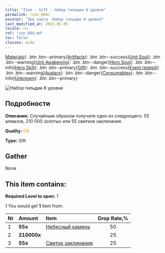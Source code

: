 ```yaml
---
title: "Item - Gift - Набор гильдии 8 уровня"
permalink: /con_684/
excerpt: "Эра хаоса  Набор гильдии 8 уровня"
last_modified_at: 2021-05-05
locale: ru
ref: "con_684.md"
toc: false
classes: wide
---
```

 [Materials](/ItemsRU/){: .btn .btn--primary}[Artifacts](/ItemsRU/Artifacts/){: .btn .btn--success}[Unit Soul](/ItemsRU/UnitSoul/){: .btn .btn--warning}[Unit Awakening](/ItemsRU/UnitAwakening/){: .btn .btn--danger}[Hero Soul](/ItemsRU/HeroSoul/){: .btn .btn--info}[Hero Skill](/ItemsRU/HeroSkill/){: .btn .btn--primary}[Gift](/ItemsRU/Gift/){: .btn .btn--success}[Event related](/ItemsRU/Events/){: .btn .btn--warning}[Avatars](/ItemsRU/Avatars/){: .btn .btn--danger}[Consumables](/ItemsRU/Consumables/){: .btn .btn--info}[Unknown](/ItemsRU/Unknown/){: .btn .btn--primary}

 ![Набор гильдии 8 уровня](/images/t/i_50002.png)

## Подробности
 **Описание:** Случайным образом получите одно из следующего: 55 алмазов, 210 000 золотых или 55 свитков заклинания.

 **Quality:** <span style="color: #FF8C00">OK</span>

 **Type:** Gift

## Gather

  None

## This item contains:

 **Required Level to open:** 1

 1 You would get **1** item  from:

  | Nr | Amount |     Item    | Drop Rate,% |
  |:---|:-------|:------------|:---------:|
  | 1 |  **55x** | [Небесный камень](/ItemsRU/art_188/) | 50 | 
  | 2 |  **210000x** | <i class="fas fa-coins"/> | 25 | 
  | 3 |  **55x** | [Свиток заклинания](/ItemsRU/con_694/) | 25 | 
